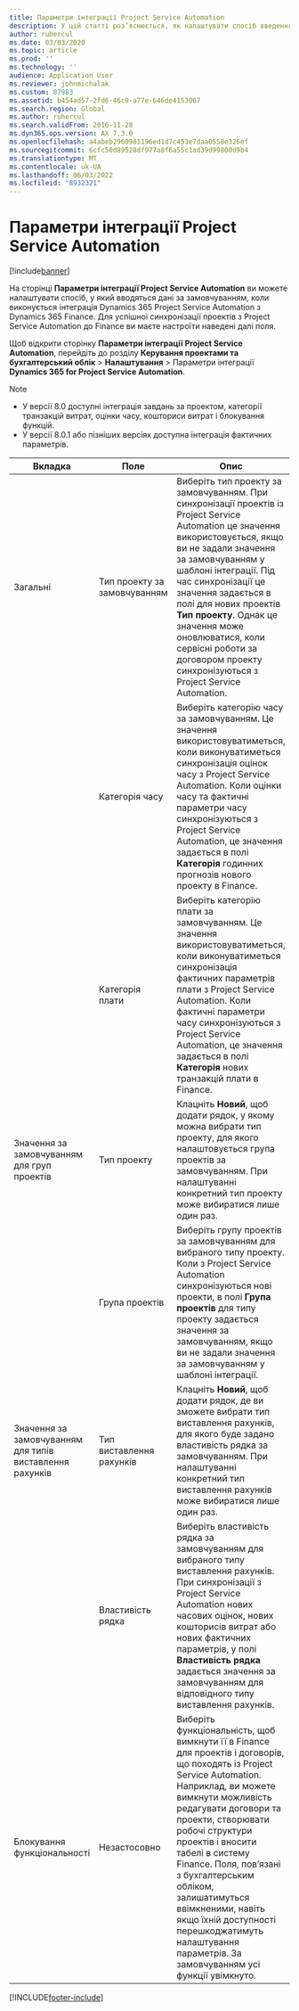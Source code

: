 ```yaml
---
title: Параметри інтеграції Project Service Automation
description: У цій статті роз’яснюється, як налаштувати спосіб введення даних за замовчуванням при інтеграції Microsoft Dynamics 365 for Project Service Automation з Microsoft Dynamics 365 Finance.
author: ruhercul
ms.date: 03/03/2020
ms.topic: article
ms.prod: ''
ms.technology: ''
audience: Application User
ms.reviewer: johnmichalak
ms.custom: 87983
ms.assetid: b454ad57-2fd6-46c9-a77e-646de4153067
ms.search.region: Global
ms.author: ruhercul
ms.search.validFrom: 2016-11-28
ms.dyn365.ops.version: AX 7.3.0
ms.openlocfilehash: a4abeb2960981196ed1d7c453e7daa0558e326ef
ms.sourcegitcommit: 6cfc50d89528df977a8f6a55c1ad39d99800d9b4
ms.translationtype: MT
ms.contentlocale: uk-UA
ms.lasthandoff: 06/03/2022
ms.locfileid: "8932321"
---
```

# <a name="project-service-automation-integration-parameters"></a>Параметри інтеграції Project Service Automation

[!include[banner](../includes/banner.md)]

На сторінці **Параметри інтеграції Project Service Automation** ви можете налаштувати спосіб, у який вводяться дані за замовчуванням, коли виконується інтеграція Dynamics 365 Project Service Automation з Dynamics 365 Finance. Для успішної синхронізації проектів з Project Service Automation до Finance ви маєте настроїти наведені далі поля.

Щоб відкрити сторінку **Параметри інтеграції Project Service Automation**, перейдіть до розділу **Керування проектами та бухгалтерський облік** \> **Налаштування** \> Параметри інтеграції **Dynamics 365 for Project Service Automation**. 

> [!NOTE]
> - У версії 8.0 доступні інтеграція завдань за проектом, категорії транзакцій витрат, оцінки часу, кошториси витрат і блокування функцій.
> - У версії 8.0.1 або пізніших версіях доступна інтеграція фактичних параметрів.


| Вкладка                    | Поле                | Опис |
|------------------------|----------------------|-------------|
| Загальні                | Тип проекту за замовчуванням | Виберіть тип проекту за замовчуванням. При синхронізації проектів із Project Service Automation це значення використовується, якщо ви не задали значення за замовчуванням у шаблоні інтеграції. Під час синхронізації це значення задається в полі для нових проектів **Тип проекту**. Однак це значення може оновлюватися, коли сервісні роботи за договором проекту синхронізуються з Project Service Automation. |
|                        | Категорія часу        | Виберіть категорію часу за замовчуванням. Це значення використовуватиметься, коли виконуватиметься синхронізація оцінок часу з Project Service Automation. Коли оцінки часу та фактичні параметри часу синхронізуються з Project Service Automation, це значення задається в полі **Категорія** годинних прогнозів нового проекту в Finance. |
|                        | Категорія плати         | Виберіть категорію плати за замовчуванням. Це значення використовуватиметься, коли виконуватиметься синхронізація фактичних параметрів плати з Project Service Automation. Коли фактичні параметри часу синхронізуються з Project Service Automation, це значення задається в полі **Категорія** нових транзакцій плати в Finance. |
| Значення за замовчуванням для груп проектів | Тип проекту         | Клацніть **Новий**, щоб додати рядок, у якому можна вибрати тип проекту, для якого налаштовується група проектів за замовчуванням. При налаштуванні конкретний тип проекту може вибиратися лише один раз. |
|                        | Група проектів        | Виберіть групу проектів за замовчуванням для вибраного типу проекту. Коли з Project Service Automation синхронізуються нові проекти, в полі **Група проектів** для типу проекту задається значення за замовчуванням, якщо ви не задали значення за замовчуванням у шаблоні інтеграції. |
| Значення за замовчуванням для типів виставлення рахунків  | Тип виставлення рахунків         | Клацніть **Новий**, щоб додати рядок, де ви зможете вибрати тип виставлення рахунків, для якого буде задано властивість рядка за замовчуванням. При налаштуванні конкретний тип виставлення рахунків може вибиратися лише один раз. |
|                        | Властивість рядка        | Виберіть властивість рядка за замовчуванням для вибраного типу виставлення рахунків. При синхронізації з Project Service Automation нових часових оцінок, нових кошторисів витрат або нових фактичних параметрів, у полі **Властивість рядка** задається значення за замовчуванням для відповідного типу виставлення рахунків. |
| Блокування функціональності  | Незастосовно       | Виберіть функціональність, щоб вимкнути її в Finance для проектів і договорів, що походять із Project Service Automation. Наприклад, ви можете вимкнути можливість редагувати договори та проекти, створювати робочі структури проектів і вносити табелі в систему Finance. Поля, пов’язані з бухгалтерським обліком, залишатимуться ввімкненими, навіть якщо їхній доступності перешкоджатимуть налаштування параметрів. За замовчуванням усі функції увімкнуто. |


[!INCLUDE[footer-include](../includes/footer-banner.md)]